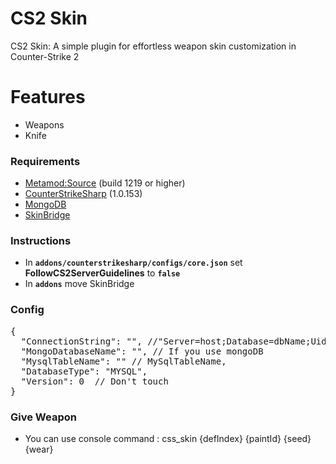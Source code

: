 # CS2 Skin

CS2 Skin: A simple plugin for effortless weapon skin customization in Counter-Strike 2
# Features

- Weapons
- Knife

### Requirements

- [Metamod:Source](https://www.sourcemm.net/downloads.php/?branch=master) (build 1219 or higher)
- [CounterStrikeSharp](https://github.com/roflmuffin/CounterStrikeSharp/releases/latest) (1.0.153)
- [MongoDB](https://www.mongodb.com/)
- [SkinBridge](https://github.com/Dyshay/CS2Skin/tree/master/CSSKin/SkinBridge/addons)

### Instructions

- In **`addons/counterstrikesharp/configs/core.json`** set **FollowCS2ServerGuidelines** to **`false`**
- In **`addons`** move SkinBridge


### Config 
<pre>{
  "ConnectionString": "", //"Server=host;Database=dbName;Uid=userName;Pwd=password;Port=3306;" (For MySQL)
  "MongoDatabaseName": "", // If you use mongoDB
  "MysqlTableName": "" // MySqlTableName,
  "DatabaseType": "MYSQL",
  "Version": 0  // Don't touch
}</pre>

### Give Weapon 

- You can use console command : css_skin {defIndex} {paintId} {seed} {wear}
